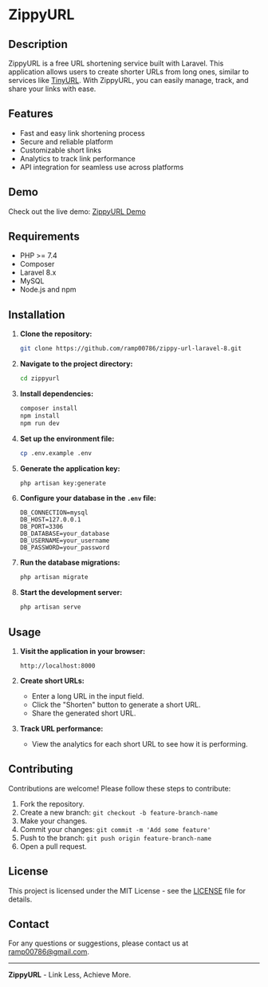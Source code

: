 # ZippyURL

## Description

ZippyURL is a free URL shortening service built with Laravel. This application allows users to create shorter URLs from long ones, similar to services like [TinyURL](https://tinyurl.com/). With ZippyURL, you can easily manage, track, and share your links with ease.

## Features

- Fast and easy link shortening process
- Secure and reliable platform
- Customizable short links
- Analytics to track link performance
- API integration for seamless use across platforms

## Demo

Check out the live demo: [ZippyURL Demo](https://pro.intactautomation.com/zippy-url/)

## Requirements

- PHP >= 7.4
- Composer
- Laravel 8.x
- MySQL
- Node.js and npm

## Installation

1. **Clone the repository:**
    ```bash
    git clone https://github.com/ramp00786/zippy-url-laravel-8.git
    ```

2. **Navigate to the project directory:**
    ```bash
    cd zippyurl
    ```

3. **Install dependencies:**
    ```bash
    composer install
    npm install
    npm run dev
    ```

4. **Set up the environment file:**
    ```bash
    cp .env.example .env
    ```

5. **Generate the application key:**
    ```bash
    php artisan key:generate
    ```

6. **Configure your database in the `.env` file:**
    ```
    DB_CONNECTION=mysql
    DB_HOST=127.0.0.1
    DB_PORT=3306
    DB_DATABASE=your_database
    DB_USERNAME=your_username
    DB_PASSWORD=your_password
    ```

7. **Run the database migrations:**
    ```bash
    php artisan migrate
    ```

8. **Start the development server:**
    ```bash
    php artisan serve
    ```

## Usage

1. **Visit the application in your browser:**
    ```
    http://localhost:8000
    ```

2. **Create short URLs:**
    - Enter a long URL in the input field.
    - Click the "Shorten" button to generate a short URL.
    - Share the generated short URL.

3. **Track URL performance:**
    - View the analytics for each short URL to see how it is performing.

## Contributing

Contributions are welcome! Please follow these steps to contribute:

1. Fork the repository.
2. Create a new branch: `git checkout -b feature-branch-name`
3. Make your changes.
4. Commit your changes: `git commit -m 'Add some feature'`
5. Push to the branch: `git push origin feature-branch-name`
6. Open a pull request.

## License

This project is licensed under the MIT License - see the [LICENSE](LICENSE) file for details.

## Contact

For any questions or suggestions, please contact us at [ramp00786@gmail.com](mailto:ramp00786@gmail.com).

---

**ZippyURL** - Link Less, Achieve More.
